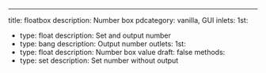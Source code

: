 ---
title: floatbox
description: Number box
pdcategory: vanilla, GUI
inlets:
  1st:
  - type: float
    description: Set and output number
  - type: bang
    description: Output number
outlets:
  1st:
  - type: float
    description: Number box value
draft: false
methods:
- type: set <float>
  description: Set number without output
